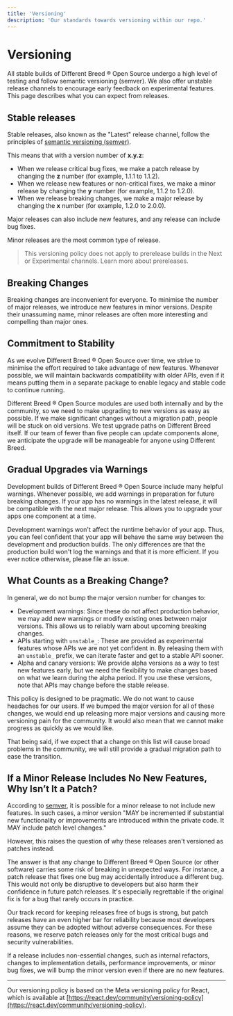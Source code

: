 ```yaml
---
title: 'Versioning'
description: 'Our standards towards versioning within our repo.'
---
```


# Versioning

All stable builds of Different Breed ® Open Source undergo a high level of testing and follow semantic versioning (semver). We also offer unstable release channels to encourage early feedback on experimental features. This page describes what you can expect from releases.

## **Stable releases**

Stable releases, also known as the "Latest" release channel, follow the principles of [semantic versioning (semver)](https://semver.org/).

This means that with a version number of **x.y.z**:

- When we release critical bug fixes, we make a patch release by changing the **z** number (for example, 1.1.1 to 1.1.2).
- When we release new features or non-critical fixes, we make a minor release by changing the **y** number (for example, 1.1.2 to 1.2.0).
- When we release breaking changes, we make a major release by changing the **x** number (for example, 1.2.0 to 2.0.0).

Major releases can also include new features, and any release can include bug fixes.

Minor releases are the most common type of release.

> This versioning policy does not apply to prerelease builds in the Next or Experimental channels. Learn more about prereleases.

## Breaking Changes

Breaking changes are inconvenient for everyone. To minimise the number of major releases, we introduce new features in minor versions. Despite their unassuming name, minor releases are often more interesting and compelling than major ones.

## Commitment to Stability

As we evolve Different Breed ® Open Source over time, we strive to minimise the effort required to take advantage of new features. Whenever possible, we will maintain backwards compatibility with older APIs, even if it means putting them in a separate package to enable legacy and stable code to continue running.

Different Breed ® Open Source modules are used both internally and by the community, so we need to make upgrading to new versions as easy as possible. If we make significant changes without a migration path, people will be stuck on old versions. We test upgrade paths on Different Breed itself. If our team of fewer than five people can update components alone, we anticipate the upgrade will be manageable for anyone using Different Breed.

## Gradual Upgrades via Warnings

Development builds of Different Breed ® Open Source include many helpful warnings. Whenever possible, we add warnings in preparation for future breaking changes. If your app has no warnings in the latest release, it will be compatible with the next major release. This allows you to upgrade your apps one component at a time.

Development warnings won't affect the runtime behavior of your app. Thus, you can feel confident that your app will behave the same way between the development and production builds. The only differences are that the production build won't log the warnings and that it is more efficient. If you ever notice otherwise, please file an issue.

## What Counts as a Breaking Change?

In general, we do not bump the major version number for changes to:

- Development warnings: Since these do not affect production behavior, we may add new warnings or modify existing ones between major versions. This allows us to reliably warn about upcoming breaking changes.
- APIs starting with `unstable_`: These are provided as experimental features whose APIs we are not yet confident in. By releasing them with an `unstable_` prefix, we can iterate faster and get to a stable API sooner.
- Alpha and canary versions: We provide alpha versions as a way to test new features early, but we need the flexibility to make changes based on what we learn during the alpha period. If you use these versions, note that APIs may change before the stable release.

This policy is designed to be pragmatic. We do not want to cause headaches for our users. If we bumped the major version for all of these changes, we would end up releasing more major versions and causing more versioning pain for the community. It would also mean that we cannot make progress as quickly as we would like.

That being said, if we expect that a change on this list will cause broad problems in the community, we will still provide a gradual migration path to ease the transition.

## If a Minor Release Includes No New Features, Why Isn’t It a Patch?

According to [semver](https://semver.org/#spec-item-7), it is possible for a minor release to not include new features. In such cases, a minor version "MAY be incremented if substantial new functionality or improvements are introduced within the private code. It MAY include patch level changes."

However, this raises the question of why these releases aren't versioned as patches instead.

The answer is that any change to Different Breed ® Open Source (or other software) carries some risk of breaking in unexpected ways. For instance, a patch release that fixes one bug may accidentally introduce a different bug. This would not only be disruptive to developers but also harm their confidence in future patch releases. It's especially regrettable if the original fix is for a bug that rarely occurs in practice.

Our track record for keeping releases free of bugs is strong, but patch releases have an even higher bar for reliability because most developers assume they can be adopted without adverse consequences. For these reasons, we reserve patch releases only for the most critical bugs and security vulnerabilities.

If a release includes non-essential changes, such as internal refactors, changes to implementation details, performance improvements, or minor bug fixes, we will bump the minor version even if there are no new features.

---

Our versioning policy is based on the Meta versioning policy for React, which is available at [https://react.dev/community/versioning-policy](https://react.dev/community/versioning-policy).

